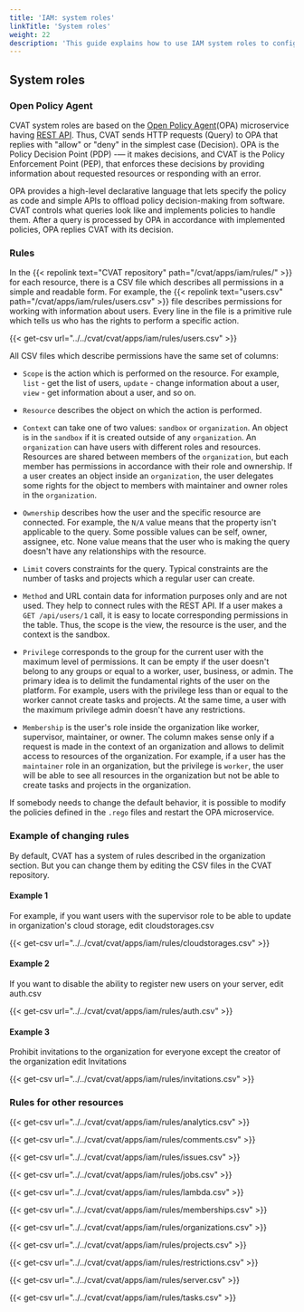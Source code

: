 ```yaml
---
title: 'IAM: system roles'
linkTitle: 'System roles'
weight: 22
description: 'This guide explains how to use IAM system roles to configure user rights in CVAT.'
---
```


## System roles

### Open Policy Agent

CVAT system roles are based on the [Open Policy Agent](https://www.openpolicyagent.org/)(OPA) microservice having [REST API](https://www.openpolicyagent.org/docs/latest/rest-api/).
Thus, CVAT sends HTTP requests (Query) to OPA that replies with "allow" or "deny" in the simplest case (Decision).
OPA is the Policy Decision Point (PDP) -— it makes decisions, and CVAT is the Policy Enforcement Point (PEP),
that enforces these decisions by providing information about requested resources or responding with an error.

OPA provides a high-level declarative language that lets specify the policy as code and simple APIs to offload
policy decision-making from software. CVAT controls what queries look like and implements policies to handle them.
After a query is processed by OPA in accordance with implemented policies, OPA replies CVAT with its decision.

### Rules

In the {{< repolink text="CVAT repository" path="/cvat/apps/iam/rules/" >}} for each resource, there is a CSV file
which describes all permissions in a simple and readable form.
For example, the {{< repolink text="users.csv" path="/cvat/apps/iam/rules/users.csv" >}} file describes permissions
for working with information about users. Every line in the file is a primitive rule which tells us who has the rights
to perform a specific action.

{{< get-csv url="../../cvat/cvat/apps/iam/rules/users.csv" >}}

All CSV files which describe permissions have the same set of columns:

- `Scope` is the action which is performed on the resource. For example, `list` - get the list of users,
  `update` - change information about a user, `view` - get information about a user, and so on.

- `Resource` describes the object on which the action is performed.

- `Context` can take one of two values: `sandbox` or `organization`. An object is in the `sandbox`
  if it is created outside of any `organization`. 
 An `organization` can have users with different roles and resources.
  Resources are shared between members of the `organization`, but each member has permissions in accordance with their
  role and ownership. If a user creates an object inside an `organization`, the user delegates some rights for the object
  to members with maintainer and owner roles in the `organization`.

- `Ownership` describes how the user and the specific resource are connected.
  For example, the `N/A` value means that the property isn't applicable to the query.
  Some possible values can be self, owner, assignee, etc.
  None value means that the user who is making the query doesn't have any relationships with the resource.

- `Limit` covers constraints for the query. 
 Typical constraints are the number
  of tasks and projects which a regular user can create.

- `Method` and URL contain data for information purposes only and are not used.
  They help to connect rules with the REST API. If a user makes a `GET /api/users/1` call,
  it is easy to locate corresponding permissions in the table. Thus, the scope is the view,
  the resource is the user, and the context is the sandbox.

- `Privilege` corresponds to the group for the current user with the maximum level of permissions.
  It can be empty if the user doesn't belong to any groups or equal to a worker, user, business, or admin.
  The primary idea is to delimit the fundamental rights of the user on the platform.
  For example, users with the privilege less than or equal to the worker cannot create tasks and projects.
  At the same time, a user with the maximum privilege admin doesn't have any restrictions.

- `Membership` is the user's role inside the organization like worker, supervisor, maintainer, or owner.
  The column makes sense only if a request is made in the context of an organization and allows
  to delimit access to resources of the organization.
  For example, if a user has the `maintainer` role in an organization,
  but the privilege is `worker`, the user will be able to see all resources in the organization
  but not be able to create tasks and projects in the organization.

If somebody needs to change the default behavior,
it is possible to modify the policies defined in the `.rego` files and restart the OPA microservice.

### Example of changing rules

By default, CVAT has a system of rules described in the organization section.
But you can change them by editing the CSV files in the CVAT repository.

#### Example 1

For example, if you want users with the supervisor role to be able to update in organization's
cloud storage, edit cloudstorages.csv

{{< get-csv url="../../cvat/cvat/apps/iam/rules/cloudstorages.csv" >}}

#### Example 2

If you want to disable the ability to register new users on your server, edit auth.csv

{{< get-csv url="../../cvat/cvat/apps/iam/rules/auth.csv" >}}

#### Example 3

Prohibit invitations to the organization for everyone except the creator of the organization edit Invitations

{{< get-csv url="../../cvat/cvat/apps/iam/rules/invitations.csv" >}}

### Rules for other resources

{{< get-csv url="../../cvat/cvat/apps/iam/rules/analytics.csv" >}}

{{< get-csv url="../../cvat/cvat/apps/iam/rules/comments.csv" >}}

{{< get-csv url="../../cvat/cvat/apps/iam/rules/issues.csv" >}}

{{< get-csv url="../../cvat/cvat/apps/iam/rules/jobs.csv" >}}

{{< get-csv url="../../cvat/cvat/apps/iam/rules/lambda.csv" >}}

{{< get-csv url="../../cvat/cvat/apps/iam/rules/memberships.csv" >}}

{{< get-csv url="../../cvat/cvat/apps/iam/rules/organizations.csv" >}}

{{< get-csv url="../../cvat/cvat/apps/iam/rules/projects.csv" >}}

{{< get-csv url="../../cvat/cvat/apps/iam/rules/restrictions.csv" >}}

{{< get-csv url="../../cvat/cvat/apps/iam/rules/server.csv" >}}

{{< get-csv url="../../cvat/cvat/apps/iam/rules/tasks.csv" >}}

